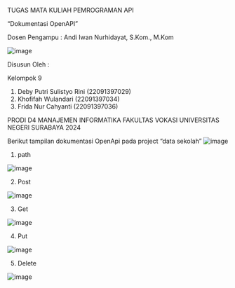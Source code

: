 TUGAS MATA KULIAH PEMROGRAMAN API

“Dokumentasi OpenAPI”

Dosen Pengampu : Andi Iwan Nurhidayat, S.Kom., M.Kom


![image](https://github.com/22091397034KhofifahWulandari/Kel9_Pemrograman_API.github.io/assets/124429174/79f71ee5-0c7a-4f8b-a07b-5c9a26723d28)

 


Disusun Oleh :

Kelompok 9


1.	Deby Putri Sulistyo Rini		(22091397029)
2.	Khofifah Wulandari		(22091397034)
3.	Frida Nur Cahyanti		(22091397036)



PRODI D4 MANAJEMEN INFORMATIKA
FAKULTAS VOKASI
UNIVERSITAS NEGERI SURABAYA
2024

Berikut tampilan dokumentasi OpenApi pada project “data sekolah”
![image](https://github.com/22091397034KhofifahWulandari/Kel9_Pemrograman_API.github.io/assets/124429174/6c9597dd-bbf3-4fbd-be8e-e7950cc76dbd)

1.	path

![image](https://github.com/22091397034KhofifahWulandari/Kel9_Pemrograman_API.github.io/assets/124429174/9b8f18d1-fa14-488d-bf25-554575049b5f)

2.	Post

![image](https://github.com/22091397034KhofifahWulandari/Kel9_Pemrograman_API.github.io/assets/124429174/e8572b7c-6a0d-4baf-8be1-894eaec6c841)

3.	Get
  
![image](https://github.com/22091397034KhofifahWulandari/Kel9_Pemrograman_API.github.io/assets/124429174/6c1dfd01-0baf-4794-8b86-a68b6e987003)

4.	Put

![image](https://github.com/22091397034KhofifahWulandari/Kel9_Pemrograman_API.github.io/assets/124429174/1f709e93-d477-4531-98b4-052a6ffa1338)

5.	Delete
 
![image](https://github.com/22091397034KhofifahWulandari/Kel9_Pemrograman_API.github.io/assets/124429174/90f4ba91-de94-435d-ad55-719589e4a5d8)
